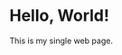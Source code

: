 <!DOCTYPE html>
<html lang="en">
<head>
    <meta charset="UTF-8">
    <meta name="viewport" content="width=device-width, initial-scale=1.0">
    <title>حلقة الذكر Title</title>
</head>
<body>
    <h1>Hello, World!</h1>
    <p>This is my single web page.</p>
</body>
</html>
